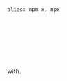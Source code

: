 ---
---


```bash


alias: npm x, npx

```













```
```


```
```



```
```


```
```


```
```



```
```


```
```


```
```




  with.


